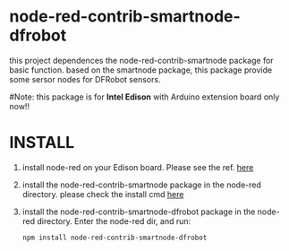 # node-red-contrib-smartnode-dfrobot
this project dependences the node-red-contrib-smartnode package for basic function.
based on the smartnode package, this package provide some sersor nodes for DFRobot sensors.

#Note: this package is for **Intel Edison** with Arduino extension board only now!!

# INSTALL
1. install node-red on your Edison board.
   Please see the ref. [here](http://nodered.org/docs/getting-started/installation.html)

2. install the node-red-contrib-smartnode package in the node-red directory. please check the install cmd [here](https://github.com/MakerCollider/node-red-contrib-smartnode)

3. install the node-red-contrib-smartnode-dfrobot package in the node-red directory. 
   Enter the node-red dir, and run:

   ``npm install node-red-contrib-smartnode-dfrobot``
